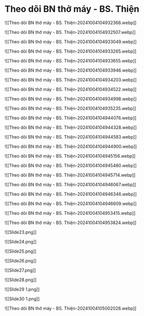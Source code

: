 # Theo dõi BN thở máy - BS. Thiện
![[Theo dõi BN thở máy - BS. Thiện-20241004104932366.webp]]

![[Theo dõi BN thở máy - BS. Thiện-20241004104932507.webp]]

![[Theo dõi BN thở máy - BS. Thiện-20241004104933049.webp]]

![[Theo dõi BN thở máy - BS. Thiện-20241004104933265.webp]]

![[Theo dõi BN thở máy - BS. Thiện-20241004104933655.webp]]

![[Theo dõi BN thở máy - BS. Thiện-20241004104933946.webp]]

![[Theo dõi BN thở máy - BS. Thiện-20241004104934203.webp]]

![[Theo dõi BN thở máy - BS. Thiện-20241004104934522.webp]]

![[Theo dõi BN thở máy - BS. Thiện-20241004104934998.webp]]

![[Theo dõi BN thở máy - BS. Thiện-20241004104935235.webp]]

![[Theo dõi BN thở máy - BS. Thiện-20241004104944076.webp]]

![[Theo dõi BN thở máy - BS. Thiện-20241004104944328.webp]]

![[Theo dõi BN thở máy - BS. Thiện-20241004104944583.webp]]

![[Theo dõi BN thở máy - BS. Thiện-20241004104944900.webp]]

![[Theo dõi BN thở máy - BS. Thiện-20241004104945156.webp]]

![[Theo dõi BN thở máy - BS. Thiện-20241004104945480.webp]]

![[Theo dõi BN thở máy - BS. Thiện-20241004104945714.webp]]

![[Theo dõi BN thở máy - BS. Thiện-20241004104946067.webp]]

![[Theo dõi BN thở máy - BS. Thiện-20241004104946346.webp]]

![[Theo dõi BN thở máy - BS. Thiện-20241004104946609.webp]]

![[Theo dõi BN thở máy - BS. Thiện-20241004104953415.webp]]

![[Theo dõi BN thở máy - BS. Thiện-20241004104953824.webp]]

![[Slide23.png]]

![[Slide24.png]]

![[Slide25.png]]

![[Slide26.png]]

![[Slide27.png]]

![[Slide28.png]]

![[Slide29 1.png]]

![[Slide30 1.png]]

![[Theo dõi BN thở máy - BS. Thiện-20241004105002028.webp]]












